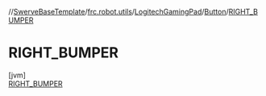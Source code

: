//[SwerveBaseTemplate](../../../../../index.md)/[frc.robot.utils](../../../index.md)/[LogitechGamingPad](../../index.md)/[Button](../index.md)/[RIGHT_BUMPER](index.md)

# RIGHT_BUMPER

[jvm]\
[RIGHT_BUMPER](index.md)

